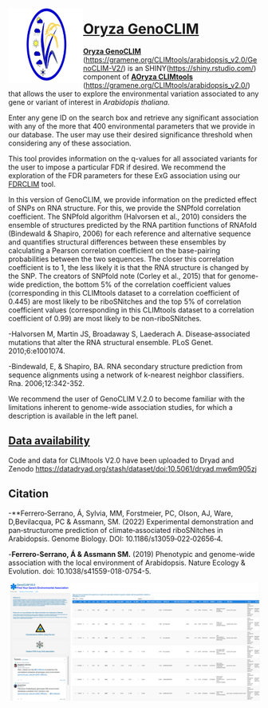 [<img align="left" width="150" height="150" src="https://github.com/CLIMtools/Oryza_GenoCLIM/blob/master/www/Oryza_GenoCLIM_logo.png">](https://rstudio.aws.science.psu.edu:3838/aaf11/GenoCLIM/ "GenoCLIM")

# [Oryza GenoCLIM](https://gramene.org/CLIMtools/arabidopsis_v2.0/GenoCLIM-V2/ "GenoCLIM")
[**Oryza GenoCLIM**](https://gramene.org/CLIMtools/arabidopsis_v2.0/GenoCLIM-V2/) (https://gramene.org/CLIMtools/arabidopsis_v2.0/GenoCLIM-V2/) is an SHINY(https://shiny.rstudio.com/) component of [**AOryza CLIMtools**](https://gramene.org/CLIMtools/arabidopsis_v2.0/) (https://gramene.org/CLIMtools/arabidopsis_v2.0/) that allows the user to explore the environmental variation associated to any gene or variant of interest in *Arabidopis thaliana*.

Enter any gene ID on the search box and retrieve any significant association with any of the more that 400 environmental parameters that we provide in our database. The user may use their desired significance threshold when considering any of these association.

This tool provides information on the q-values for all associated variants for the user to impose a particular FDR if desired. We recommend the exploration of the FDR parameters for these ExG association using our [FDRCLIM](https://rstudio.aws.science.psu.edu:3838/aaf11/FDRCLIM/ "FDRCLIM") tool.

In this version of GenoCLIM, we provide information on the predicted effect of SNPs on RNA structure. For this, we provide the SNPfold correlation coefficient. The SNPfold algorithm (Halvorsen et al., 2010) considers the ensemble of structures predicted by the RNA partition functions of RNAfold (Bindewald & Shapiro, 2006) for each reference and alternative sequence and quantifies structural differences between these ensembles by calculating a Pearson correlation coefficient on the base-pairing probabilities between the two sequences. The closer this correlation coefficient is to 1, the less likely it is that the RNA structure is changed by the SNP. The creators of SNPfold note (Corley et al., 2015) that for genome-wide prediction, the bottom 5% of the correlation coefficient values (corresponding in this CLIMtools dataset to a correlation coefficient of 0.445) are most likely to be riboSNitches and the top 5% of correlation coefficient values (corresponding in this CLIMtools dataset to a correlation coefficient of 0.99) are most likely to be non-riboSNitches.

-Halvorsen M, Martin JS, Broadaway S, Laederach A. Disease‐associated mutations that alter the RNA structural ensemble. PLoS Genet. 2010;6:e1001074.

-Bindewald, E, & Shapiro, BA. RNA secondary structure prediction from sequence alignments using a network of k-nearest neighbor classifiers. Rna. 2006;12:342-352.

We recommend the user of GenoCLIM V.2.0 to become familiar with the limitations inherent to genome-wide association studies, for which a description is available in the left panel.

## [Data availability](https://datadryad.org/stash/dataset/doi:10.5061/dryad.mw6m905zj)
Code and data for CLIMtools V2.0 have been uploaded to Dryad and Zenodo https://datadryad.org/stash/dataset/doi:10.5061/dryad.mw6m905zj 


## Citation
-**Ferrero‑Serrano, Á, Sylvia, MM, Forstmeier, PC, Olson, AJ, Ware, D,Bevilacqua, PC & Assmann, SM. (2022) Experimental demonstration and pan‑structurome prediction of climate‑associated riboSNitches in Arabidopsis. Genome Biology. DOI: 10.1186/s13059‐022‐02656‐4.

-**Ferrero-Serrano, Á & Assmann SM.** (2019) Phenotypic and genome-wide association with the local environment of Arabidopsis. Nature Ecology & Evolution. doi: 10.1038/s41559-018-0754-5.


[<img align="left" src="https://github.com/CLIMtools/GenoCLIM-V2/blob/main/Screen%20Shot2.png">](https://gramene.org/CLIMtools/arabidopsis_v2.0 "GenoCLIM")
